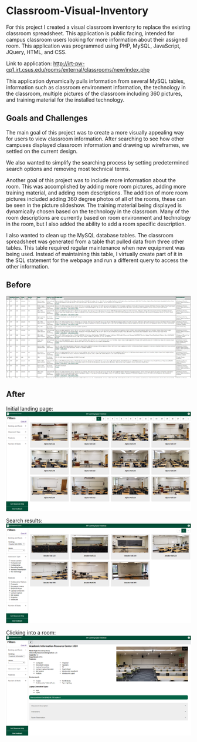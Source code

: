 # Classroom-Visual-Inventory

For this project I created a visual classroom inventory to replace the existing classroom spreadsheet. This application is public facing, intended for campus classroom users looking for more information about their assigned room. This application was programmed using PHP, MySQL, JavaScript, JQuery, HTML, and CSS.

Link to application: http://irt-pw-cp1.irt.csus.edu/rooms/external/classrooms/new/index.php  

This application dynamically pulls information from several MySQL tables, information such as classroom environment information, the technology in the classroom, multiple pictures of the classroom including 360 pictures, and training material for the installed technology.

## Goals and Challenges

The main goal of this project was to create a more visually appealing way for users to view classroom information. After searching to see how other campuses displayed classroom information and drawing up wireframes, we settled on the current design.

We also wanted to simplify the searching process by setting predetermined search options and removing most technical terms.

Another goal of this project was to include more information about the room. This was accomplished by adding more room pictures, adding more training material, and adding room descriptions. The addition of more room pictures included adding 360 degree photos of all of the rooms, these can be seen in the picture slideshow. The training material being displayed is dynamically chosen based on the technology in the classroom. Many of the room descriptions are currently based on room environment and technology in the room, but I also added the ability to add a room specific description.

I also wanted to clean up the MySQL database tables. The classroom spreadsheet was generated from a table that pulled data from three other tables. This table required regular maintenance when new equipment was being used. Instead of maintaining this table, I virtually create part of it in the SQL statement for the webpage and run a different query to access the other information.

## Before

![Before picture](/CVI_4.PNG)

## After

Initial landing page:\
![Application landing page picture](/CVI_1.PNG)

Search results:\
![Search results picture](/CVI_2.PNG)

Clicking into a room:\
![Specific room information picture](/CVI_3.PNG)
